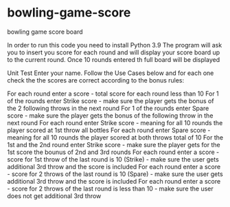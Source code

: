 # bowling-game-score
bowling game score board

In order to run this code you need to install Python 3.9 The program will ask you to insert you score for each round and will display your score board up to the current round. Once 10 rounds entered th full board will be displayed

Unit Test 
Enter your name. 
Follow the Use Cases below and for each one check the the scores are correct according to the bonus rules:

For each round enter a score - total score for each round less than 10
For 1 of the rounds enter Strike score - make sure the player gets the bonus of the 2 following throws in the next round
For 1 of the rounds enter Spare score - make sure the player gets the bonus of the following throw in the next round
For each round enter Strike score - meaning for all 10 rounds the player scored at 1st throw all bottles
For each round enter Spare score - meaning for all 10 rounds the player scored at both throws total of 10
For the 1st and the 2nd round enter Strike score - make sure the player gets for the 1st score the bounus of 2nd and 3rd rounds
For each round enter a score - score for 1st throw of the last round is 10 (Strike) - make sure the user gets additional 3rd throw and the score is included
For each round enter a score - score for 2 throws of the last round is 10 (Spare) - make sure the user gets additional 3rd throw and the score is included
For each round enter a score - score for 2 throws of the last round is less than 10 - make sure the user does not get additional 3rd throw
